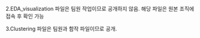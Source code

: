 2.EDA_visualization 파일은 팀원 작업이므로 공개하지 않음. 해당 파일은 원본 조직에 접속 후 확인 가능

3.Clustering 파일은 팀원과 함작 파일이므로 공개.
